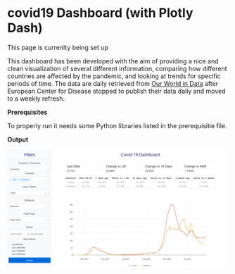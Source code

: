 # covid19 Dashboard (with Plotly Dash)

This page is currenlty being set up

This dashboard has been developed with the aim of providing a nice and clean visualization of several different information, comparing how different countries are affected by the pandemic, and looking at trends for specific periods of time.
The data are daily retrieved from <a href="https://covid.ourworldindata.org/data/owid-covid-data.csv">Our World in Data</a> after European Center for Disease stopped to publish their data daily and moved to a weekly refresh.

<b>Prerequisites</b>

To properly run it needs some Python libraries listed in the prerequisitie file.

<b>Output</b>

<img src="https://raw.githubusercontent.com/FilippoGalanti/covid_dash/main/dashboard.PNG" alt="Output Example">

